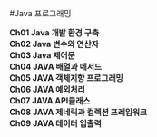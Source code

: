 #Java 프로그래밍

**Ch01 Java 개발 환경 구축**  
**Ch02 Java 변수와 연산자**  
**Ch03 Java 제어문**  
**Ch04 JAVA 배열과 메서드**  
**Ch05 JAVA 객체지향 프로그래밍**  
**Ch06 JAVA 예외처리**  
**Ch07 JAVA API클래스**  
**Ch08 JAVA 제네릭과 컬렉션 프레임워크**  
**Ch09 JAVA 데이터 입출력**  
